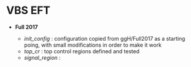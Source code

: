 # VBS EFT

* **Full 2017**
  
  * *init_config* : configuration copied from ggH/Full2017 as a starting poing, with small modifications in order to make it work
  * *top_cr* : top control regions defined and tested
  * *signal_region* : 
   
